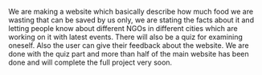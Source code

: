 We are making a website which basically describe how much food we are wasting that can be saved by us only, we are stating the facts about it and letting people know about different NGOs in different cities which are working on it with latest events. There will also be a quiz for examining oneself. Also the user can give their feedback about the website. 
We are done with the quiz part and more than half of the main website has been done and will complete the full project very soon.
